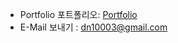 
- Portfolio 포트폴리오: [Portfolio](https://portfolio-abel.netlify.app)
- E-Mail 보내기 : dn10003@gmail.com

